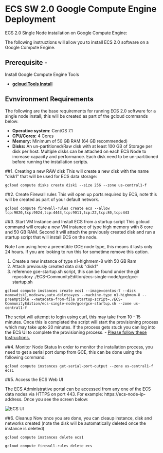# ECS SW 2.0 Google Compute Engine Deployment

ECS 2.0 Single Node installation on Google Compute Engine: 

The following instructions will allow you to install ECS 2.0 software on a Google Compute Engine.

## Prerequisite -
Install Google Compute Engine Tools
- **[gcloud Tools Install](https://cloud.google.com/sdk/gcloud/ "gcloud Tool Guide")**


## Evnvironment Requirements 
The following are the base requirements for running ECS 2.0 software for a single node install, this will be created as part of the gcloud commands below:


- **Operative system:** CentOS 7.1
- **CPU/Cores:** 4 Cores
- **Memory:** Minimum of 50 GB RAM (64 GB recommended)
- **Disks:** An un-partitioned/Raw disk with at least 100 GB of Storage per disk per host. Multiple disks can be attached on each ECS Node to increase capacity and performance. Each disk need to be un-partitioned before running the installation scripts.


##1. Creating a new RAW disk
This will create a new disk with the name "disk1" that will be used for ECS data storage:

    gcloud compute disks create disk1 --size 256 --zone us-central1-f

##2. Create Firewall rules
This will open up ports required by ECS, note this will be created as part of your default network.

    gcloud compute firewall-rules create ecs --allow tcp:9020,tcp:9024,tcp:4443,tcp:9011,tcp:22,tcp:80,tcp:443

##3. Start VM Instance and Install ECS from a startup script
This gcloud command will create a new VM instance of type high memory with 8 core and 50 GB RAM. Second it will attach the previously created disk and run a startup script that will install ECS on the node. 

Note I am using here a preemtible GCE node type, this means it lasts only 24 hours. If you are looking to run this for sometime remove this option.

1. Create a new instance of type n1-highmem-8 with 50 GB Ram
2. Attach previously created data disk "disk1"
3. reference  gce-startup.sh script, this can be found under the git repository ./ECS-CommunityEdition/ecs-single-node/gce/gce-startup.sh

```
gcloud compute instances create ecs1 --image=centos-7 --disk name=disk1,mode=rw,auto-delete=yes --machine-type n1-highmem-8 --preemptible --metadata-from-file startup-script=./ECS-CommunityEdition/ecs-single-node/gce/gce-startup.sh --zone us-central1-f
```


The script will attempt to login using curl, this may take from 10 - 15 minutes. Once this is completed the script will start the provisioning process which may take upto 20 minutes. If the process gets stuck you can log into the ECS UI to complete the provisioning process. - [Please follow these Instructions.](https://github.com/EMCECS/ECS-CommunityEdition/blob/master/Documentation/ECS-UI-Web-Interface.md "ECS Manual Provisioning using ECS Web UI")


##4. Monitor Node Status
In order to monitor the installation process, you need to get a serial port dump from GCE, this can be done using the following command:

    gcloud compute instances get-serial-port-output --zone us-central1-f ecs1

##5. Access the ECS Web UI

 The ECS Administrative portal can be accessed from any one of the ECS data nodes via HTTPS on port 443. For example: https://ecs-node-ip-address. Once you see the screen below:

![ECS UI](https://github.com/EMCECS/ECS-CommunityEdition/blob/master/Documentation/media/ecs-waiting-for-webserver.PNG)



##6. Cleanup
Now once you are done, you can cleaup instance, disk and networks created (note the disk will be automatically deleted once the instance is deleted)

    gcloud compute instances delete ecs1

    gcloud compute firewall-rules delete ecs



